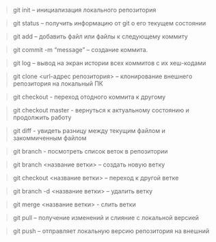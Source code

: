 > git init – инициализация локального репозитория

> git status – получить информацию от git о его текущем состоянии

> git add – добавить файл или файлы к следующему коммиту

> git commit -m “message” – создание коммита.

> git log – вывод на экран истории всех коммитов с их хеш-кодами

> git clone <url-адрес репозитория> – клонирование внешнего репозитория на  локальный ПК

> git checkout - переход отодного коммита к другому

> git checkout master - вернуться к актуальному состоянию и продолжить работу

> git diff - увидеть разницу между текущим файлом и закоммиченным файлом

> git branch - посмотреть список веток в репозитории

> git branch <название ветки> – создать новую ветку

> git checkout <название ветки> – переход к другой ветке

> git branch -d <название ветки> – удалить ветку

> git merge <название ветки> - слить ветки

> git pull – получение изменений и слияние с локальной версией

> git push – отправляет локальную версию репозитория на внешний
